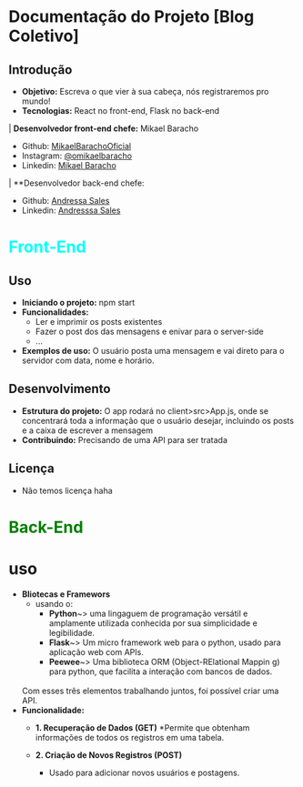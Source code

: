 # Documentação do Projeto [Blog Coletivo]

## Introdução
* **Objetivo:** Escreva o que vier à sua cabeça, nós registraremos pro mundo!
* **Tecnologias:** React no front-end, Flask no back-end

| **Desenvolvedor front-end chefe:** Mikael Baracho

- Github: <a href='https://github.com/MikaelBarachoOficial'>MikaelBarachoOficial</a>
- Instagram: <a href='https://www.instagram.com/omikaelbaracho/'>@omikaelbaracho</a>
- Linkedin: <a href="https://www.linkedin.com/in/mikael-baracho-9190571b2/">Mikael Baracho</a>

| **Desenvolvedor back-end chefe:

- Github: <a href="https://github.com/AndressaSales"> Andressa Sales</a>
- Linkedin: <a href="https://www.linkedin.com/in/andressa-sales-04553a281/">Andresssa Sales</a>


<h1 style="color: cyan"> Front-End </h1>

## Uso
* **Iniciando o projeto:** npm start
* **Funcionalidades:**
    * Ler e imprimir os posts existentes
    * Fazer o post dos das mensagens e enivar para o server-side
    * ...
* **Exemplos de uso:** O usuário posta uma mensagem e vai direto para o servidor com data, nome e horário.

## Desenvolvimento
* **Estrutura do projeto:** O app rodará no client>src>App.js, onde se concentrará toda a informação que o usuário desejar, incluindo os posts e a caixa de escrever a mensagem
* **Contribuindo:** Precisando de uma API para ser tratada

## Licença
* Não temos licença haha

<h1 style="color: green"> Back-End </h1>

# uso
* **Bliotecas e Framewors**
    * usando o:
        * **Python**~> uma lingaguem de programação versátil e amplamente utilizada conhecida por sua simplicidade e legibilidade. 
        * **Flask**~> Um micro framework web para o python, usado para aplicação web com APIs. 
        * **Peewee**~> Uma biblioteca ORM (Object-RElational Mappin  g) para python, que facilita a interação com bancos de dados.
        <br/>
    Com esses três elementos trabalhando juntos, foi possível criar uma API.
* **Funcionalidade:**
    * **1. Recuperação de Dados (GET)**
        *Permite que obtenham informações de todos os registros em uma tabela.

    * **2. Criação de Novos Registros (POST)**
        * Usado para adicionar novos usuários e postagens.
